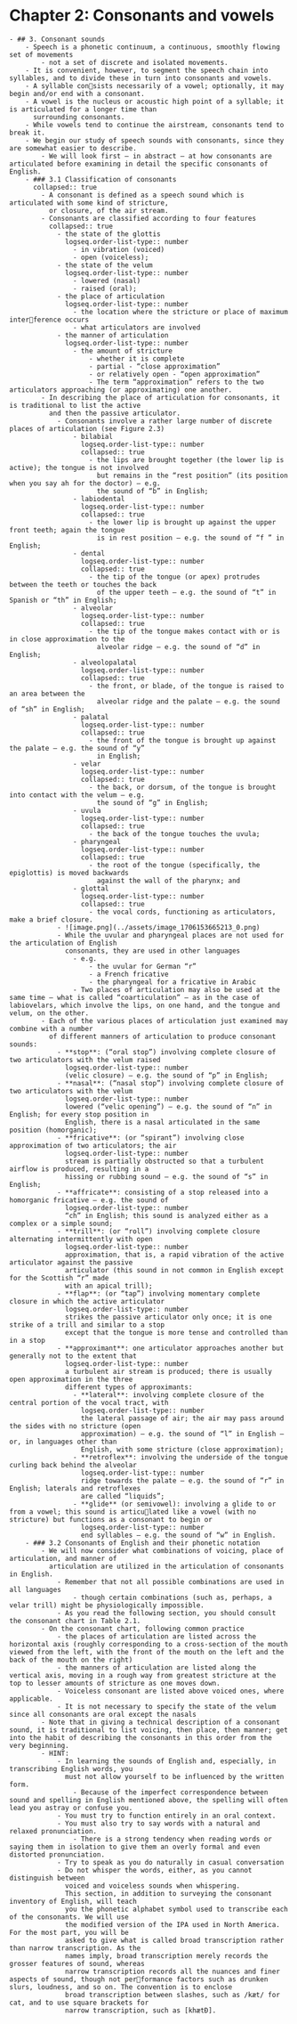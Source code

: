 # Chapter 2: Consonants and vowels
	- ## 3. Consonant sounds
		- Speech is a phonetic continuum, a continuous, smoothly flowing set of movements
			- not a set of discrete and isolated movements.
		- It is convenient, however, to segment the speech chain into syllables, and to divide these in turn into consonants and vowels.
		- A syllable consists necessarily of a vowel; optionally, it may begin and/or end with a consonant.
		- A vowel is the nucleus or acoustic high point of a syllable; it is articulated for a longer time than 
		  surrounding consonants.
		- While vowels tend to continue the airstream, consonants tend to break it.
		- We begin our study of speech sounds with consonants, since they are somewhat easier to describe.
			- We will look first – in abstract – at how consonants are articulated before examining in detail the specific consonants of English.
		- ### 3.1 Classification of consonants
		  collapsed:: true
			- A consonant is defined as a speech sound which is articulated with some kind of stricture, 
			  or closure, of the air stream.
			- Consonants are classified according to four features
			  collapsed:: true
				- the state of the glottis
				  logseq.order-list-type:: number
					- in vibration (voiced)
					- open (voiceless);
				- the state of the velum
				  logseq.order-list-type:: number
					- lowered (nasal)
					- raised (oral);
				- the place of articulation
				  logseq.order-list-type:: number
					- the location where the stricture or place of maximum interference occurs
					- what articulators are involved
				- the manner of articulation
				  logseq.order-list-type:: number
					- the amount of stricture
						- whether it is complete
						- partial - “close approximation”
						- or relatively open - “open approximation”
						- The term “approximation” refers to the two articulators approaching (or approximating) one another.
			- In describing the place of articulation for consonants, it is traditional to list the active 
			  and then the passive articulator.
				- Consonants involve a rather large number of discrete places of articulation (see Figure 2.3)
					- bilabial
					  logseq.order-list-type:: number
					  collapsed:: true
						- the lips are brought together (the lower lip is active); the tongue is not involved 
						  but remains in the “rest position” (its position when you say ah for the doctor) – e.g. 
						  the sound of “b” in English;
					- labiodental
					  logseq.order-list-type:: number
					  collapsed:: true
						- the lower lip is brought up against the upper front teeth; again the tongue 
						  is in rest position – e.g. the sound of “f ” in English;
					- dental
					  logseq.order-list-type:: number
					  collapsed:: true
						- the tip of the tongue (or apex) protrudes between the teeth or touches the back 
						  of the upper teeth – e.g. the sound of “t” in Spanish or “th” in English;
					- alveolar
					  logseq.order-list-type:: number
					  collapsed:: true
						- the tip of the tongue makes contact with or is in close approximation to the 
						  alveolar ridge – e.g. the sound of “d” in English;
					- alveolopalatal
					  logseq.order-list-type:: number
					  collapsed:: true
						- the front, or blade, of the tongue is raised to an area between the 
						  alveolar ridge and the palate – e.g. the sound of “sh” in English;
					- palatal
					  logseq.order-list-type:: number
					  collapsed:: true
						- the front of the tongue is brought up against the palate – e.g. the sound of “y” 
						  in English;
					- velar
					  logseq.order-list-type:: number
					  collapsed:: true
						- the back, or dorsum, of the tongue is brought into contact with the velum – e.g. 
						  the sound of “g” in English;
					- uvula
					  logseq.order-list-type:: number
					  collapsed:: true
						- the back of the tongue touches the uvula;
					- pharyngeal
					  logseq.order-list-type:: number
					  collapsed:: true
						- the root of the tongue (specifically, the epiglottis) is moved backwards 
						  against the wall of the pharynx; and
					- glottal
					  logseq.order-list-type:: number
					  collapsed:: true
						- the vocal cords, functioning as articulators, make a brief closure.
				- ![image.png](../assets/image_1706153665213_0.png)
				- While the uvular and pharyngeal places are not used for the articulation of English 
				  consonants, they are used in other languages
					- e.g.
						- the uvular for German “r”
						- a French fricative
						- the pharyngeal for a fricative in Arabic
					- Two places of articulation may also be used at the same time – what is called “coarticulation” – as in the case of labiovelars, which involve the lips, on one hand, and the tongue and velum, on the other.
			- Each of the various places of articulation just examined may combine with a number 
			  of different manners of articulation to produce consonant sounds:
				- **stop**: (“oral stop”) involving complete closure of two articulators with the velum raised 
				  logseq.order-list-type:: number
				  (velic closure) – e.g. the sound of “p” in English;
				- **nasal**: (“nasal stop”) involving complete closure of two articulators with the velum 
				  logseq.order-list-type:: number
				  lowered (“velic opening”) – e.g. the sound of “n” in English; for every stop position in 
				  English, there is a nasal articulated in the same position (homorganic);
				- **fricative**: (or “spirant”) involving close approximation of two articulators; the air 
				  logseq.order-list-type:: number
				  stream is partially obstructed so that a turbulent airflow is produced, resulting in a 
				  hissing or rubbing sound – e.g. the sound of “s” in English;
				- **affricate**: consisting of a stop released into a homorganic fricative – e.g. the sound of 
				  logseq.order-list-type:: number
				  “ch” in English; this sound is analyzed either as a complex or a simple sound;
				- **trill**: (or “roll”) involving complete closure alternating intermittently with open 
				  logseq.order-list-type:: number
				  approximation, that is, a rapid vibration of the active articulator against the passive 
				  articulator (this sound in not common in English except for the Scottish “r” made 
				  with an apical trill);
				- **flap**: (or “tap”) involving momentary complete closure in which the active articulator 
				  logseq.order-list-type:: number
				  strikes the passive articulator only once; it is one strike of a trill and similar to a stop 
				  except that the tongue is more tense and controlled than in a stop
				- **approximant**: one articulator approaches another but generally not to the extent that 
				  logseq.order-list-type:: number
				  a turbulent air stream is produced; there is usually open approximation in the three 
				  different types of approximants:
					- **lateral**: involving complete closure of the central portion of the vocal tract, with 
					  logseq.order-list-type:: number
					  the lateral passage of air; the air may pass around the sides with no stricture (open 
					  approximation) – e.g. the sound of “l” in English – or, in languages other than 
					  English, with some stricture (close approximation);
					- **retroflex**: involving the underside of the tongue curling back behind the alveolar 
					  logseq.order-list-type:: number
					  ridge towards the palate – e.g. the sound of “r” in English; laterals and retroflexes 
					  are called “liquids”;
					- **glide** (or semivowel): involving a glide to or from a vowel; this sound is articulated like a vowel (with no stricture) but functions as a consonant to begin or 
					  logseq.order-list-type:: number
					  end syllables – e.g. the sound of “w” in English.
		- ### 3.2 Consonants of English and their phonetic notation
			- We will now consider what combinations of voicing, place of articulation, and manner of 
			  articulation are utilized in the articulation of consonants in English.
				- Remember that not all possible combinations are used in all languages
					- though certain combinations (such as, perhaps, a velar trill) might be physiologically impossible.
				- As you read the following section, you should consult the consonant chart in Table 2.1.
			- On the consonant chart, following common practice
				- the places of articulation are listed across the horizontal axis (roughly corresponding to a cross-section of the mouth viewed from the left, with the front of the mouth on the left and the back of the mouth on the right)
				- the manners of articulation are listed along the vertical axis, moving in a rough way from greatest stricture at the top to lesser amounts of stricture as one moves down.
				- Voiceless consonant are listed above voiced ones, where applicable.
				- It is not necessary to specify the state of the velum since all consonants are oral except the nasals
			- Note that in giving a technical description of a consonant sound, it is traditional to list voicing, then place, then manner; get into the habit of describing the consonants in this order from the very beginning.
			- HINT:
				- In learning the sounds of English and, especially, in transcribing English words, you 
				  must not allow yourself to be influenced by the written form.
					- Because of the imperfect correspondence between sound and spelling in English mentioned above, the spelling will often lead you astray or confuse you.
				- You must try to function entirely in an oral context.
				- You must also try to say words with a natural and relaxed pronunciation.
					- There is a strong tendency when reading words or saying them in isolation to give them an overly formal and even distorted pronunciation.
				- Try to speak as you do naturally in casual conversation
				- Do not whisper the words, either, as you cannot distinguish between 
				  voiced and voiceless sounds when whispering.
				  This section, in addition to surveying the consonant inventory of English, will teach 
				  you the phonetic alphabet symbol used to transcribe each of the consonants. We will use 
				  the modified version of the IPA used in North America. For the most part, you will be 
				  asked to give what is called broad transcription rather than narrow transcription. As the 
				  names imply, broad transcription merely records the grosser features of sound, whereas 
				  narrow transcription records all the nuances and finer aspects of sound, though not performance factors such as drunken slurs, loudness, and so on. The convention is to enclose 
				  broad transcription between slashes, such as /kæt/ for cat, and to use square brackets for 
				  narrow transcription, such as [khætÐ].